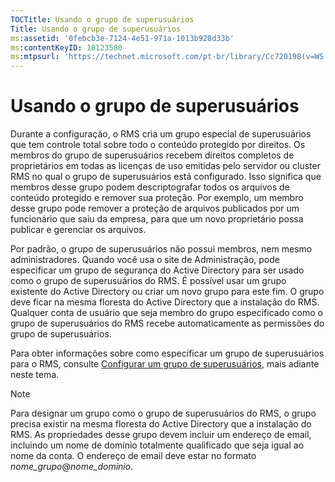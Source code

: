 ```yaml
---
TOCTitle: Usando o grupo de superusuários
Title: Usando o grupo de superusuários
ms:assetid: '0febcb3e-7124-4e51-971a-1013b928d33b'
ms:contentKeyID: 18123580
ms:mtpsurl: 'https://technet.microsoft.com/pt-br/library/Cc720198(v=WS.10)'
---
```


Usando o grupo de superusuários
===============================

Durante a configuração, o RMS cria um grupo especial de superusuários que tem controle total sobre todo o conteúdo protegido por direitos. Os membros do grupo de superusuários recebem direitos completos de proprietários em todas as licenças de uso emitidas pelo servidor ou cluster RMS no qual o grupo de superusuários está configurado. Isso significa que membros desse grupo podem descriptografar todos os arquivos de conteúdo protegido e remover sua proteção. Por exemplo, um membro desse grupo pode remover a proteção de arquivos publicados por um funcionário que saiu da empresa, para que um novo proprietário possa publicar e gerenciar os arquivos.

Por padrão, o grupo de superusuários não possui membros, nem mesmo administradores. Quando você usa o site de Administração, pode especificar um grupo de segurança do Active Directory para ser usado como o grupo de superusuários do RMS. É possível usar um grupo existente do Active Directory ou criar um novo grupo para este fim. O grupo deve ficar na mesma floresta do Active Directory que a instalação do RMS. Qualquer conta de usuário que seja membro do grupo especificado como o grupo de superusuários do RMS recebe automaticamente as permissões do grupo de superusuários.

Para obter informações sobre como especificar um grupo de superusuários para o RMS, consulte [Configurar um grupo de superusuários](https://technet.microsoft.com/f2ef847e-2824-471f-9079-5c343094aba8), mais adiante neste tema.


> [!NOTE]  
> Para designar um grupo como o grupo de superusuários do RMS, o grupo precisa existir na mesma floresta do Active Directory que a instalação do RMS. As propriedades desse grupo devem incluir um endereço de email, incluindo um nome de domínio totalmente qualificado que seja igual ao nome da conta. O endereço de email deve estar no formato *nome\_grupo*@*nome\_domínio*.
